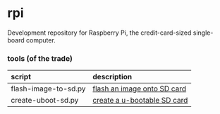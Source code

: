 rpi
===

Development repository for Raspberry Pi, the credit-card-sized single-board computer.

### tools (of the trade)

|script|description|
|:-----|:----|
| flash-image-to-sd.py | [flash an image onto SD card](https://github.com/beylsp/rpi/wiki/flash-image-onto-SD-card) |
| create-uboot-sd.py   | [create a u-bootable SD card](https://github.com/beylsp/rpi/wiki/das-u-boot) |

